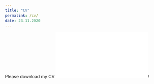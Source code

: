 ```yaml
---
title: "CV"
permalink: /cv/
date: 23.11.2020
---
```


Please download my CV ![here](/assets/images/CV_SHunger_nov2020.pdf)!